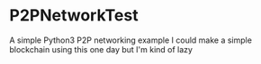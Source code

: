 # P2PNetworkTest
A simple Python3 P2P networking example
I could make a simple blockchain using this one day but I'm kind of lazy
